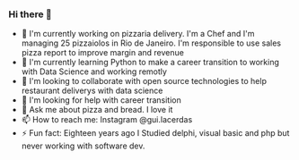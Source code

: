 ### Hi there 👋



- 🔭 I'm currently working on pizzaria delivery. I'm a Chef and I'm managing 25 pizzaiolos in Rio de Janeiro. I'm responsible to use sales pizza report to improve margin and revenue
- 🌱 I'm currently learning Python to make a career transition to working with Data Science and working remotly
- 👯 I'm looking to collaborate with open source technologies to help restaurant deliverys with data science
- 🤔 I'm looking for help with career transition
- 💬 Ask me about pizza and bread. I love it
- 📫 How to reach me: Instagram @gui.lacerdas 
- ⚡ Fun fact: Eighteen years ago I Studied delphi, visual basic and php but never working with software dev. 

